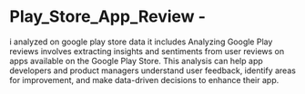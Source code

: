 # Play_Store_App_Review - 
i analyzed on google play store data it includes Analyzing Google Play reviews involves extracting insights and sentiments from user reviews on apps available on the Google Play Store. This analysis can help app developers and product managers understand user feedback, identify areas for improvement, and make data-driven decisions to enhance their app.
